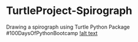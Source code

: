 # TurtleProject-Spirograph
Drawing a spirograph using Turtle Python Package
#100DaysOfPythonBootcamp
[!alt text](https://github.com/ShubhangiKukreti/TurtleProject-Spirograph/blob/main/spirograph.jpg?raw=true)
